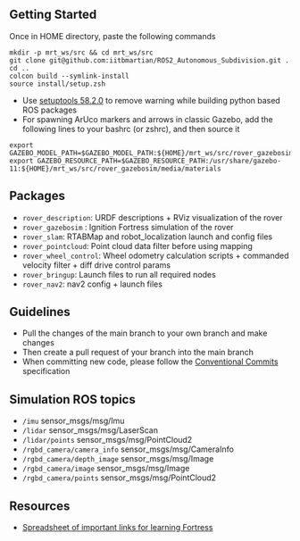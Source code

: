 ## Getting Started
Once in HOME directory, paste the following commands
```console
mkdir -p mrt_ws/src && cd mrt_ws/src
git clone git@github.com:iitbmartian/ROS2_Autonomous_Subdivision.git .
cd ..
colcon build --symlink-install
source install/setup.zsh
```
- Use [setuptools 58.2.0](https://pypi.org/project/setuptools/58.2.0/) to remove warning while building python based ROS packages
- For spawning ArUco markers and arrows in classic Gazebo, add the following lines to your bashrc (or zshrc), and then source it
```console
export GAZEBO_MODEL_PATH=$GAZEBO_MODEL_PATH:${HOME}/mrt_ws/src/rover_gazebosim/model_editor_models
export GAZEBO_RESOURCE_PATH=$GAZEBO_RESOURCE_PATH:/usr/share/gazebo-11:${HOME}/mrt_ws/src/rover_gazebosim/media/materials
```
## Packages
- `rover_description`: URDF descriptions + RViz visualization of the rover
- `rover_gazebosim` : Ignition Fortress simulation of the rover
- `rover_slam`: RTABMap and robot\_localization launch and config files
- `rover_pointcloud`: Point cloud data filter before using mapping
- `rover_wheel_control`: Wheel odometry calculation scripts + commanded velocity filter + diff drive control params
- `rover_bringup`: Launch files to run all required nodes
- `rover_nav2`: nav2 config + launch files
## Guidelines
- Pull the changes of the main branch to your own branch and make changes
- Then create a pull request of your branch into the main branch  
- When committing new code, please follow the [Conventional Commits](https://www.conventionalcommits.org/en/v1.0.0/) specification
##  Simulation ROS topics 
- `/imu` sensor_msgs/msg/Imu
- `/lidar` sensor_msgs/msg/LaserScan
- `/lidar/points` sensor_msgs/msg/PointCloud2
- `/rgbd_camera/camera_info` sensor_msgs/msg/CameraInfo
- `/rgbd_camera/depth_image` sensor_msgs/msg/Image
- `/rgbd_camera/image` sensor_msgs/msg/Image
- `/rgbd_camera/points` sensor_msgs/msg/PointCloud2
## Resources
- [Spreadsheet of important links for learning Fortress](https://docs.google.com/spreadsheets/d/1Vd0YYC5ROk6MPMOKjW5itqq75i41R3NcYcKld-Sgi4g/edit?gid=0#gid=0)


